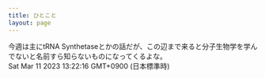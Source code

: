 ```yaml
---
title: ひとこと
layout: page
---
```

<div class="box" dt="1678508536416">
  今週は主にtRNA Synthetaseとかの話だが、この辺まで来ると分子生物学を学んでないと名前すら知らないものになってくるよな。
  <div class="content is-small">Sat Mar 11 2023 13:22:16 GMT+0900 (日本標準時)</div>
</div>